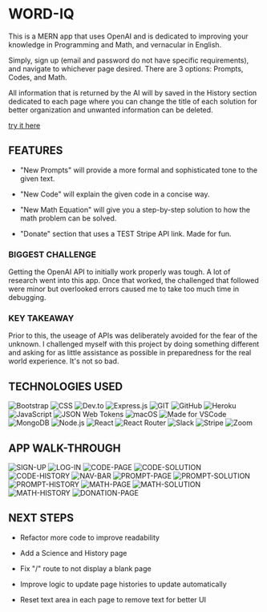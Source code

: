 # WORD-IQ

This is a MERN app that uses OpenAI and is dedicated to improving your knowledge in Programming and Math, and vernacular in English.

Simply, sign up (email and password do not have specific requirements), and navigate to whichever page desired. There are 3 options: Prompts, Codes, and Math. 

All information that is returned by the AI will by saved in the History section dedicated to each page where you can change the title of each solution for better organization and unwanted information can be deleted.

[try it here](https://word-iq-8f5924650bdb.herokuapp.com/api/openAi)

## FEATURES
* "New Prompts" will provide a more formal and sophisticated tone to the given text. 

* "New Code" will explain the given code in a concise way.

* "New Math Equation" will give you a step-by-step solution to how the math problem can be solved. 

* "Donate" section that uses a TEST Stripe API link. Made for fun. 

### BIGGEST CHALLENGE
Getting the OpenAI API to initially work properly was tough. A lot of research went into this app. Once that worked, the challenged that followed were minor but overlooked errors caused me to take too much time in debugging. 

### KEY TAKEAWAY
Prior to this, the useage of APIs was deliberately avoided for the fear of the unknown. I challenged myself with this project by doing something different and asking for as little assistance as possible in preparedness for the real world experience. It's not so bad.

## TECHNOLOGIES USED
![Bootstrap](https://img.shields.io/badge/Bootstrap-563D7C?style=for-the-badge&logo=bootstrap&logoColor=white)
![CSS](https://img.shields.io/badge/CSS-239120?&style=for-the-badge&logo=css3&logoColor=white)
![Dev.to](https://img.shields.io/badge/dev.to-0A0A0A?style=for-the-badge&logo=dev.to&logoColor=white)
![Express.js](https://img.shields.io/badge/Express.js-404D59?style=for-the-badge)
![GIT](https://img.shields.io/badge/GIT-E44C30?style=for-the-badge&logo=git&logoColor=white)
![GitHub](https://img.shields.io/badge/GitHub-100000?style=for-the-badge&logo=github&logoColor=white)
![Heroku](https://img.shields.io/badge/Heroku-430098?style=for-the-badge&logo=heroku&logoColor=white)
![JavaScript](https://img.shields.io/badge/JavaScript-323330?style=for-the-badge&logo=javascript&logoColor=F7DF1E)
![JSON Web Tokens](https://img.shields.io/badge/json%20web%20tokens-323330?style=for-the-badge&logo=json-web-tokens&logoColor=pink)
![macOS](https://img.shields.io/badge/mac%20os-000000?style=for-the-badge&logo=apple&logoColor=white)
![Made for VSCode](https://img.shields.io/badge/Made%20for-VSCode-1f425f.svg)
![MongoDB](https://img.shields.io/badge/MongoDB-4EA94B?style=for-the-badge&logo=mongodb&logoColor=white)
![Node.js](https://img.shields.io/badge/Node.js-43853D?style=for-the-badge&logo=node.js&logoColor=white)
![React](https://img.shields.io/badge/React-20232A?style=for-the-badge&logo=react&logoColor=61DAFB)
![React Router](https://img.shields.io/badge/React_Router-CA4245?style=for-the-badge&logo=react-router&logoColor=white)
![Slack](https://img.shields.io/badge/Slack-4A154B?style=for-the-badge&logo=slack&logoColor=white)
![Stripe](https://img.shields.io/badge/Stripe-626CD9?style=for-the-badge&logo=Stripe&logoColor=white)
![Zoom](https://img.shields.io/badge/Zoom-2D8CFF?style=for-the-badge&logo=zoom&logoColor=white)

## APP WALK-THROUGH
![SIGN-UP](<screenshots/Screenshot 2023-12-07 at 9.28.26 PM.png>)
![LOG-IN](<screenshots/Screenshot 2023-12-07 at 9.29.12 PM.png>)
![CODE-PAGE](<screenshots/Screenshot 2023-12-07 at 9.30.26 PM.png>)
![CODE-SOLUTION](<screenshots/Screenshot 2023-12-07 at 9.31.19 PM.png>)
![CODE-HISTORY](<screenshots/Screenshot 2023-12-07 at 9.32.19 PM.png>)
![NAV-BAR](<screenshots/Screenshot 2023-12-07 at 9.33.04 PM.png>)
![PROMPT-PAGE](<screenshots/Screenshot 2023-12-07 at 9.33.31 PM.png>)
![PROMPT-SOLUTION](<screenshots/Screenshot 2023-12-07 at 9.37.26 PM.png>)
![PROMPT-HISTORY](<screenshots/Screenshot 2023-12-07 at 9.38.15 PM.png>)
![MATH-PAGE](<screenshots/Screenshot 2023-12-07 at 9.38.45 PM.png>)
![MATH-SOLUTION](<screenshots/Screenshot 2023-12-07 at 9.41.14 PM.png>)
![MATH-HISTORY](<screenshots/Screenshot 2023-12-07 at 9.42.03 PM.png>)
![DONATION-PAGE](<screenshots/Screenshot 2023-12-07 at 9.43.13 PM.png>)

## NEXT STEPS
* Refactor more code to improve readability

* Add a Science and History page

* Fix "/" route to not display a blank page

* Improve logic to update page histories to update automatically

* Reset text area in each page to remove text for better UI

